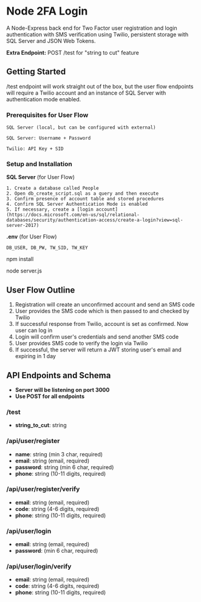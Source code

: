   # Node 2FA Login
A Node-Express back end for Two Factor user registration and login authentication with SMS verification using Twilio, persistent storage with SQL Server and JSON Web Tokens.

**Extra Endpoint:** POST /test for "string to cut" feature

## Getting Started
/test endpoint will work straight out of the box, but the user flow endpoints will require a Twilio account and an instance of SQL Server with authentication mode enabled.

### Prerequisites for User Flow
````
SQL Server (local, but can be configured with external)

SQL Server: Username + Password

Twilio: API Key + SID
````

### Setup and Installation
**SQL Server** (for User Flow)
````
1. Create a database called People
2. Open db_create_script.sql as a query and then execute
3. Confirm presence of account table and stored procedures
4. Confirm SQL Server Authentication Mode is enabled
5. If necessary, create a [login account](https://docs.microsoft.com/en-us/sql/relational-databases/security/authentication-access/create-a-login?view=sql-server-2017)
````

**.env** (for User Flow)
````
DB_USER, DB_PW, TW_SID, TW_KEY
````
npm install

node server.js

## User Flow Outline

 1. Registration will create an unconfirmed account and send an SMS code
 2. User provides the SMS code which is then passed to and checked by Twilio
 3. If successful response from Twilio, account is set as confirmed. Now user can log in
 4. Login will confirm user's credentials and send another SMS code
 5. User provides SMS code to verify the login via Twilio
 6. If successful, the server will return a JWT storing user's email and expiring in 1 day

## API Endpoints and Schema
- **Server will be listening on port 3000**
- **Use POST for all endpoints**

### /test
- **string_to_cut**: string

### /api/user/register
- **name**: string (min 3 char, required)
- **email**: string (email, required)
- **password**: string (min 6 char, required)
- **phone**: string (10-11 digits, required)

### /api/user/register/verify
- **email**: string (email, required)
- **code**: string (4-6 digits, required)
- **phone**: string (10-11 digits, required)

### /api/user/login
- **email**: string (email, required)
- **password**: (min 6 char, required)

### /api/user/login/verify
- **email**: string (email, required)
- **code**: string (4-6 digits, required)
- **phone**: string (10-11 digits, required)